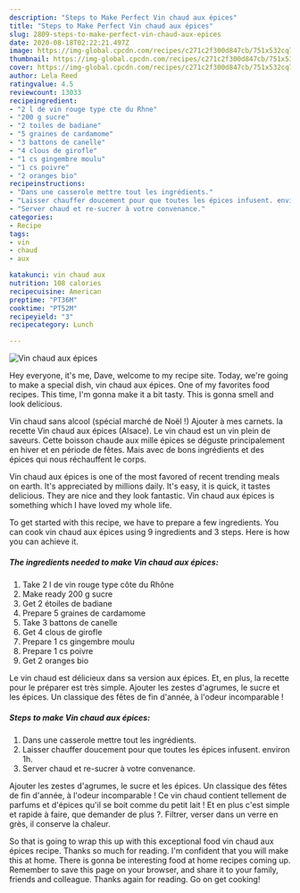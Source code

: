 ```yaml
---
description: "Steps to Make Perfect Vin chaud aux épices"
title: "Steps to Make Perfect Vin chaud aux épices"
slug: 2809-steps-to-make-perfect-vin-chaud-aux-epices
date: 2020-08-18T02:22:21.497Z
image: https://img-global.cpcdn.com/recipes/c271c2f300d847cb/751x532cq70/vin-chaud-aux-epices-photo-principale-de-la-recette.jpg
thumbnail: https://img-global.cpcdn.com/recipes/c271c2f300d847cb/751x532cq70/vin-chaud-aux-epices-photo-principale-de-la-recette.jpg
cover: https://img-global.cpcdn.com/recipes/c271c2f300d847cb/751x532cq70/vin-chaud-aux-epices-photo-principale-de-la-recette.jpg
author: Lela Reed
ratingvalue: 4.5
reviewcount: 13033
recipeingredient:
- "2 l de vin rouge type cte du Rhne"
- "200 g sucre"
- "2 toiles de badiane"
- "5 graines de cardamome"
- "3 battons de canelle"
- "4 clous de girofle"
- "1 cs gingembre moulu"
- "1 cs poivre"
- "2 oranges bio"
recipeinstructions:
- "Dans une casserole mettre tout les ingrédients."
- "Laisser chauffer doucement pour que toutes les épices infusent. environ 1h."
- "Server chaud et re-sucrer à votre convenance."
categories:
- Recipe
tags:
- vin
- chaud
- aux

katakunci: vin chaud aux 
nutrition: 108 calories
recipecuisine: American
preptime: "PT36M"
cooktime: "PT52M"
recipeyield: "3"
recipecategory: Lunch

---
```



![Vin chaud aux épices](https://img-global.cpcdn.com/recipes/c271c2f300d847cb/751x532cq70/vin-chaud-aux-epices-photo-principale-de-la-recette.jpg)

Hey everyone, it's me, Dave, welcome to my recipe site. Today, we're going to make a special dish, vin chaud aux épices. One of my favorites food recipes. This time, I'm gonna make it a bit tasty. This is gonna smell and look delicious.

Vin chaud sans alcool (spécial marché de Noël !) Ajouter à mes carnets. la recette Vin chaud aux épices (Alsace). Le vin chaud est un vin plein de saveurs. Cette boisson chaude aux mille épices se déguste principalement en hiver et en période de fêtes. Mais avec de bons ingrédients et des épices qui nous réchauffent le corps.

Vin chaud aux épices is one of the most favored of recent trending meals on earth. It's appreciated by millions daily. It's easy, it is quick, it tastes delicious. They are nice and they look fantastic. Vin chaud aux épices is something which I have loved my whole life.


To get started with this recipe, we have to prepare a few ingredients. You can cook vin chaud aux épices using 9 ingredients and 3 steps. Here is how you can achieve it.

<!--inarticleads1-->

##### The ingredients needed to make Vin chaud aux épices:

1. Take 2 l de vin rouge type côte du Rhône
1. Make ready 200 g sucre
1. Get 2 étoiles de badiane
1. Prepare 5 graines de cardamome
1. Take 3 battons de canelle
1. Get 4 clous de girofle
1. Prepare 1 cs gingembre moulu
1. Prepare 1 cs poivre
1. Get 2 oranges bio


Le vin chaud est délicieux dans sa version aux épices. Et, en plus, la recette pour le préparer est très simple. Ajouter les zestes d&#39;agrumes, le sucre et les épices. Un classique des fêtes de fin d&#39;année, à l&#39;odeur incomparable ! 

<!--inarticleads2-->

##### Steps to make Vin chaud aux épices:

1. Dans une casserole mettre tout les ingrédients.
1. Laisser chauffer doucement pour que toutes les épices infusent. environ 1h.
1. Server chaud et re-sucrer à votre convenance.


Ajouter les zestes d&#39;agrumes, le sucre et les épices. Un classique des fêtes de fin d&#39;année, à l&#39;odeur incomparable ! Ce vin chaud contient tellement de parfums et d&#39;épices qu&#39;il se boit comme du petit lait ! Et en plus c&#39;est simple et rapide à faire, que demander de plus ?. Filtrer, verser dans un verre en grès, il conserve la chaleur. 

So that is going to wrap this up with this exceptional food vin chaud aux épices recipe. Thanks so much for reading. I'm confident that you will make this at home. There is gonna be interesting food at home recipes coming up. Remember to save this page on your browser, and share it to your family, friends and colleague. Thanks again for reading. Go on get cooking!
